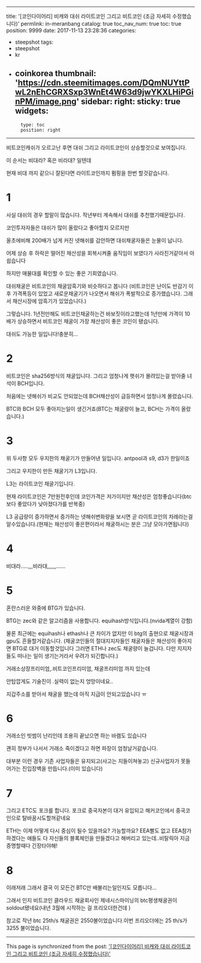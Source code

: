 
---
title: '[코인다이어리] 비캐와 대쉬 라이트코인   그리고 비트코인 (조금 자세히 수정했습니다)'
permlink: in-meranbang
catalog: true
toc_nav_num: true
toc: true
position: 9999
date: 2017-11-13 23:28:36
categories:
- steepshot
tags:
- steepshot
- kr
- coinkorea
thumbnail: 'https://cdn.steemitimages.com/DQmNUYttPwL2nEhCGRXSxp3WnEt4W63d9jwYKXLHiPGinPM/image.png'
sidebar:
    right:
        sticky: true
widgets:
    -
        type: toc
        position: right
---


비트코인캐쉬가 오르고난 후면 대쉬  그리고 라이트코인이 상승할것으로 보여집니다.

이 순서는 비대라? 혹은 비라대?  일텐데

현재 비대 까지 같으니 잘된다면 라이트코인까지 펌핑을 한번 할것같습니다.

# 1
사실 대쉬의 경우 할말이 많습니다. 작년부터 계속해서 대쉬를 추천했기때문입니다. 

코인투자자들은 대쉬가 많이 올랐다고 좋아할지 모르지만

올초에비해 200배가 넘게 커진 넷해쉬를 감안하면 대쉬채굴자들은 눈물이 납니다.

어제 상승 후 하락은 떨어진 채산성을 회복시켜줄 움직임이 보였다가 사라진거같아서 아쉽습니다

하지만 매물대를 확인할 수 있는 좋은 기회였습니다.

대쉬채굴은 비트코인의 채굴암흑기와 비슷하다고 봅니다
(비트코인은 난이도 반감기 이후 가격폭등이 있었고 새로운채굴기가 나오면서 해쉬가 폭발적으로 증가했습니다. 그래서 채산시장에 암흑기가 있었습니다.)

그렇습니다.  1년전만해도 비트코인채굴하는건 바보짓이라고했는데 1년만에 가격이 10배가 상승하면서 비트코인 채굴이 가장 채산성이 좋은 코인이 됐습니다. 

대쉬도 가능한 일입니다!충분히...

# 2

비트코인은 sha256방식의 채굴입니다. 그리고 엄청나게 햇쉬가 몰려있는걸 받아줄 녀석이 BCH입니다. 

처음에는 넷해쉬가 비교도 안되었는데 BCH채산성이 급등하면서 엄청나게 몰렸습니다.

BTC와 BCH 모두 좋아지는일이 생긴거죠(BTC는 채굴량이 늘고, BCH는 가격이 올랐습니다.)

# 3

위 두사항 모두 우지한의 채굴기가 만들어낸 일입니다. antpool과 s9, d3가 한일이죠

그리고 우지한이 만든 채굴기가 L3입니다.

L3는 라이트코인 채굴기입니다.

현재 라이트코인은 7만원전후인데 코인가격은 저가이지만 채산성은 엄청좋습니다(btc보다 좋았다가 낮아졌다가를 반복중)

L3 공급량이 증가하면서 증가하는 넷해쉬변화량을 보시면 곧 라이트코인의 차례라는걸 알수있습니다.(현재는 채산성이 좋은편이라서 채굴하시는 분은 그냥 모아가면됩니다)

# 4
비대라.....,,,비라대,,,,,,...... 


# 5
혼란스러운 와중에  BTG가 있습니다.

BTG는 zec와 같은 알고리즘을 사용합니다. equihash방식입니다.(nvida계열이 강함)

물론 최근에는 equihash나 ethash나 큰 차이가 없지만 이 btg의 출현으로 채굴시장과gpu도 흔들할거같습니다.
(채굴코인들의 절대지지자들인 채굴자들은 채산성이 좋아지면 BTG로 대거 이동할것입니다 그러면 ETH나 zec도 채굴량이 늘겁니다. 다만 지지자들도 떠나는 일이 생기는거라서 우려가 되긴합니다.)

거래소상장프리미엄,.비트코인프리미엄, 채굴프리미엄 까지 있는데

안탑깝게도 기술진이 .실력이 없는지 엉망이네요..

지갑주소를 받아서 채굴을 했는데 아직 지급이 안되고있습니다 ㅠ


# 6
거래소인 빗썸이 난리인데 조용히 끝났으면 하는 바램도 있습니다

괜히 정부가 나서서 거래소 죽이겠다고 하면 파장이 엄청날거같습니다.

대부분 이런 경우 기존 사업자들은 유지되고(사고는 지들이쳐놓고) 신규사업자가 못들어가는 진입장벽을 만듭니다.(이미 있습니다)

# 7
그리고 ETC도 포크를 합니다. 포크로 중국자본이 대거 유입되고 해커코인에서 중국코인으로 탈바꿈시도할꺼같네요

ETH는 이제 어떻게 다시 중심이 될수 있을까요? 가능할까요? EEA빨도 없고 EEA참가하겠다는 애들도 다 자신들의 블록체인을 만들겠다고 해버리고 있는데..비탈릭아 지금 증명할때다 긴장타야해!

# 8
이래저래 그래서 결국 이 모든건 BTC만 배불리는일인지도 모릅니다...

그래서 인지 비트코인 클라우드 채굴회사인 제네시스마이닝의 btc평생채굴권이 soldout됐네요(내년 3월에
 시작하는 걸 프리오더한건데 )

참고로 작년 btc 25th/s 채굴권은 2550불이었습니다.이번 프리오더에는 25 th/s가 3255 불이었습니다.

- - -

This page is synchronized from the post: ['[코인다이어리] 비캐와 대쉬 라이트코인   그리고 비트코인 (조금 자세히 수정했습니다)'](https://steemit.com/@virus707/in-meranbang)
